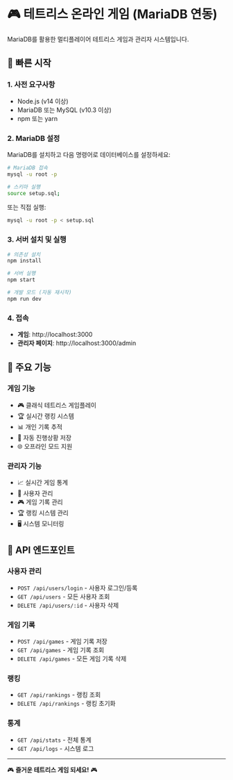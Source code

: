 # 🎮 테트리스 온라인 게임 (MariaDB 연동)

MariaDB를 활용한 멀티플레이어 테트리스 게임과 관리자 시스템입니다.

## 🚀 빠른 시작

### 1. 사전 요구사항
- Node.js (v14 이상)
- MariaDB 또는 MySQL (v10.3 이상)
- npm 또는 yarn

### 2. MariaDB 설정

MariaDB를 설치하고 다음 명령어로 데이터베이스를 설정하세요:

```bash
# MariaDB 접속
mysql -u root -p

# 스키마 실행
source setup.sql;
```

또는 직접 실행:
```bash
mysql -u root -p < setup.sql
```

### 3. 서버 설치 및 실행

```bash
# 의존성 설치
npm install

# 서버 실행
npm start

# 개발 모드 (자동 재시작)
npm run dev
```

### 4. 접속

- **게임**: http://localhost:3000
- **관리자 페이지**: http://localhost:3000/admin

## 🎯 주요 기능

### 게임 기능
- 🎮 클래식 테트리스 게임플레이
- 🏆 실시간 랭킹 시스템
- 📊 개인 기록 추적
- 💾 자동 진행상황 저장
- 🌐 오프라인 모드 지원

### 관리자 기능
- 📈 실시간 게임 통계
- 👥 사용자 관리
- 🎮 게임 기록 관리
- 🏆 랭킹 시스템 관리
- 🖥️ 시스템 모니터링

## 🔌 API 엔드포인트

### 사용자 관리
- `POST /api/users/login` - 사용자 로그인/등록
- `GET /api/users` - 모든 사용자 조회
- `DELETE /api/users/:id` - 사용자 삭제

### 게임 기록
- `POST /api/games` - 게임 기록 저장
- `GET /api/games` - 게임 기록 조회
- `DELETE /api/games` - 모든 게임 기록 삭제

### 랭킹
- `GET /api/rankings` - 랭킹 조회
- `DELETE /api/rankings` - 랭킹 초기화

### 통계
- `GET /api/stats` - 전체 통계
- `GET /api/logs` - 시스템 로그

---

🎮 **즐거운 테트리스 게임 되세요!** 🎮